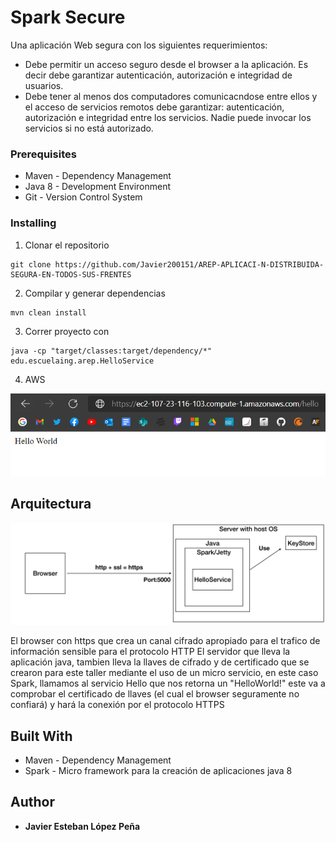 # Spark Secure

Una aplicación Web segura con los siguientes requerimientos:

- Debe permitir un acceso seguro desde el browser a la aplicación. Es decir debe garantizar autenticación, autorización e integridad de usuarios.
- Debe tener al menos dos computadores comunicacndose entre ellos y el acceso de servicios remotos debe garantizar: autenticación, autorización e integridad entre los servicios. Nadie puede invocar los servicios si no está autorizado.


### Prerequisites

* Maven - Dependency Management
* Java 8 -  Development Environment 
* Git - Version Control System

### Installing

1. Clonar el repositorio

```
git clone https://github.com/Javier200151/AREP-APLICACI-N-DISTRIBUIDA-SEGURA-EN-TODOS-SUS-FRENTES
```

2. Compilar y generar dependencias

```
mvn clean install
```

3. Correr proyecto con

```
java -cp "target/classes:target/dependency/*" edu.escuelaing.arep.HelloService
```

4. AWS

![](img/aws.png)

## Arquitectura

![](img/arquitectura.png)

El browser con https que crea un canal cifrado apropiado para el trafico de información sensible para el protocolo HTTP
El servidor que lleva la aplicación java, tambien lleva la llaves de cifrado y de certificado que se crearon para este taller
mediante el uso de un micro servicio, en este caso Spark, llamamos al servicio Hello que nos retorna un "HelloWorld!"
este va a comprobar el certificado de llaves (el cual el browser seguramente no confiará) y hará la conexión por el protocolo HTTPS

## Built With

* Maven - Dependency Management
* Spark - Micro framework para la creación de aplicaciones java 8

## Author

* **Javier Esteban López Peña** 
